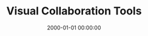 ---
title: 'Visual Collaboration Tools'
description: 'For software engineerin gteams'
type: 'Book'
website: 'https://leanpub.com/visualcollaborationtools/'
date: 2000-01-01 00:00:00
featured_image: 'https://d2sofvawe08yqg.cloudfront.net/visualcollaborationtools/hero2x?1586521001'
---